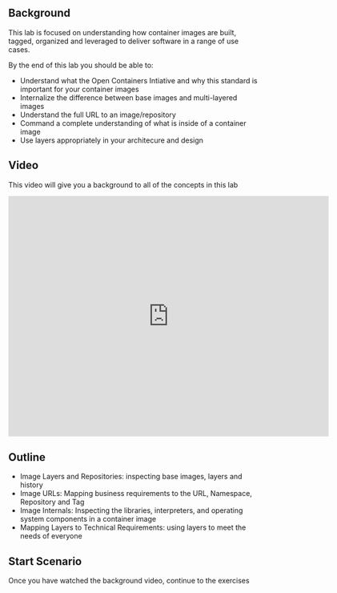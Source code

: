 ## Background
This lab is focused on understanding how container images are built, tagged, organized and leveraged to deliver software in a range of use cases.

By the end of this lab you should be able to:
- Understand what the Open Containers Intiative and why this standard is important for your container images
- Internalize the difference between base images and multi-layered images
- Understand the full URL to an image/repository
- Command a complete understanding of what is inside of a container image
- Use layers appropriately in your architecure and design


## Video
This video will give you a background to all of the concepts in this lab

<iframe width="640" height="480" src="https://youtu.be/embed/P5NaEXmJuWo" frameborder="0" allowfullscreen></iframe>

## Outline
- Image Layers and Repositories: inspecting base images, layers and history
- Image URLs: Mapping business requirements to the URL, Namespace, Repository and Tag
- Image Internals: Inspecting the libraries, interpreters, and operating system components in a container image
- Mapping Layers to Technical Requirements: using layers to meet the needs of everyone

## Start Scenario
Once you have watched the background video, continue to the exercises
